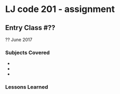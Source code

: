 # LJ code 201 - assignment #

## Entry Class #??


?? June 2017

### Subjects Covered

  - 
  - 
  - 

### Lessons Learned

